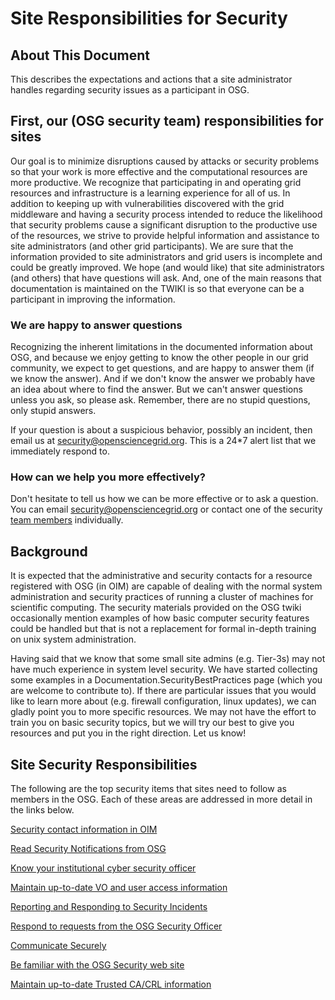 **Site Responsibilities for Security**
======================================

About This Document
-------------------

This describes the expectations and actions that a site administrator handles regarding security issues as a participant in OSG.

First, our (OSG security team) responsibilities for sites
---------------------------------------------------------

Our goal is to minimize disruptions caused by attacks or security problems so that your work is more effective and the computational resources are more productive. We recognize that participating in and operating grid resources and infrastructure is a learning experience for all of us. In addition to keeping up with vulnerabilities discovered with the grid middleware and having a security process intended to reduce the likelihood that security problems cause a significant disruption to the productive use of the resources, we strive to provide helpful information and assistance to site administrators (and other grid participants). We are sure that the information provided to site administrators and grid users is incomplete and could be greatly improved. We hope (and would like) that site administrators (and others) that have questions will ask. And, one of the main reasons that documentation is maintained on the TWIKI is so that everyone can be a participant in improving the information.

### We are happy to answer questions

Recognizing the inherent limitations in the documented information about OSG, and because we enjoy getting to know the other people in our grid community, we expect to get questions, and are happy to answer them (if we know the answer). And if we don't know the answer we probably have an idea about where to find the answer. But we can't answer questions unless you ask, so please ask. Remember, there are no stupid questions, only stupid answers.

If your question is about a suspicious behavior, possibly an incident, then email us at <security@opensciencegrid.org>. This is a 24\*7 alert list that we immediately respond to.

### How can we help you more effectively?

Don't hesitate to tell us how we can be more effective or to ask a question. You can email <security@opensciencegrid.org> or contact one of the security [team members](https://opensciencegrid.github.io/security/#team-members) individually.

Background
----------

It is expected that the administrative and security contacts for a resource registered with OSG (in OIM) are capable of dealing with the normal system administration and security practices of running a cluster of machines for scientific computing. The security materials provided on the OSG twiki occasionally mention examples of how basic computer security features could be handled but that is not a replacement for formal in-depth training on unix system administration.

Having said that we know that some small site admins (e.g. Tier-3s) may not have much experience in system level security. We have started collecting some examples in a Documentation.SecurityBestPractices page (which you are welcome to contribute to). If there are particular issues that you would like to learn more about (e.g. firewall configuration, linux updates), we can gladly point you to more specific resources. We may not have the effort to train you on basic security topics, but we will try our best to give you resources and put you in the right direction. Let us know!

Site Security Responsibilities
------------------------------

The following are the top security items that sites need to follow as members in the OSG. Each of these areas are addressed in more detail in the links below.

[Security contact information in OIM](https://twiki.grid.iu.edu/bin/view/Documentation/OIMSecurityContactInfo)

[Read Security Notifications from OSG](https://twiki.grid.iu.edu/bin/view/Documentation/OSGSecurityNotifications)

[Know your institutional cyber security officer](https://twiki.grid.iu.edu/bin/view/Documentation/LocalSecurityOfficer)

[Maintain up-to-date VO and user access information](https://twiki.grid.iu.edu/bin/view/Documentation/MaintainVOInformation)

[Reporting and Responding to Security Incidents](https://twiki.grid.iu.edu/bin/view/Documentation/ReportRespondToSecurityIncidents)

[Respond to requests from the OSG Security Officer](https://twiki.grid.iu.edu/bin/view/Documentation/RespondToSecurityRequests)

[Communicate Securely](https://twiki.grid.iu.edu/bin/view/Documentation/SecureEmail)

[Be familiar with the OSG Security web site](https://twiki.grid.iu.edu/bin/view/Documentation/FamiliarWithOSGSecuritySite)

[Maintain up-to-date Trusted CA/CRL information](https://twiki.grid.iu.edu/bin/view/Documentation/Release3/InstallCertAuth#Updating_CAs_CRLs)
